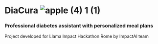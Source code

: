 # DiaCura ![apple (4) 1 (1)](https://github.com/user-attachments/assets/81905ed7-299b-43ca-8ecc-0f80655b227d)

### Professional diabetes assistant with personalized meal plans
Project developed for Llama Impact Hackathon Rome by ImpactAI team
